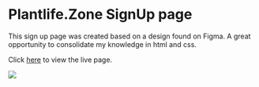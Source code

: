 # Plantlife.Zone SignUp page

This sign up page was created based on a design found on Figma. A great opportunity to consolidate my knowledge in html and css.

Click [here](https://stephkeys.github.io/Plantlife.Zone-SignUp/) to view the live page.

<img src="https://user-images.githubusercontent.com/70416127/147799135-342239ab-e165-4124-82ef-317902e47a4b.png">
